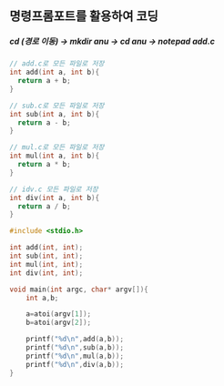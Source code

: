 ## 명령프롬포트를 활용하여 코딩
##### cd \(경로 이동) -> mkdir anu -> cd anu -> notepad add.c
```c
// add.c로 모든 파일로 저장
int add(int a, int b){
  return a + b;
}
```
```c
// sub.c로 모든 파일로 저장
int sub(int a, int b){
  return a - b;
}
```
```c
// mul.c로 모든 파일로 저장
int mul(int a, int b){
  return a * b;
}
```
```c
// idv.c 모든 파일로 저장
int div(int a, int b){
  return a / b;
}
```
```c
#include <stdio.h>

int add(int, int);
int sub(int, int);
int mul(int, int);
int div(int, int);

void main(int argc, char* argv[]){
	int a,b;

	a=atoi(argv[1]);
	b=atoi(argv[2]);

	printf("%d\n",add(a,b));
	printf("%d\n",sub(a,b));
	printf("%d\n",mul(a,b));
	printf("%d\n",div(a,b));
}
```
